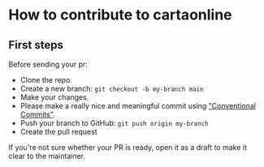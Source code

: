 # How to contribute to cartaonline

## First steps

Before sending your pr:

- Clone the repo.
- Create a new branch: `git checkout -b my-branch main`
- Make your changes.
- Please make a really nice and meaningful commit using ["Conventional Commits"](#conventional-commits).
- Push your branch to GitHub: `git push origin my-branch`
- Create the pull request

If you're not sure whether your PR is ready, open it as a draft to make it clear to the maintainer.
